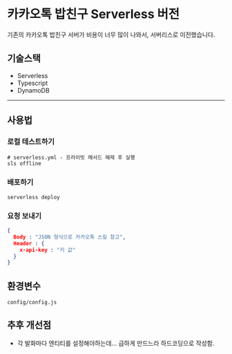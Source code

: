 
# 카카오톡 밥친구 Serverless 버전
기존의 카카오톡 밥친구 서버가 비용이 너무 많이 나와서, 서버리스로 이전했습니다.
## 기술스택
- Serverless
- Typescript
- DynamoDB
---
## 사용법
### 로컬 테스트하기
```
# serverless.yml - 프라이빗 메서드 해제 후 실행
sls offline
```
### 배포하기
```
serverless deploy
```
### 요청 보내기
```json
{
  Body : "JSON 형식으로 카카오톡 스킬 참고",
  Header : {
    x-api-key : "키 값"
  }
}
```
## 환경변수
```
config/config.js
```

## 추후 개선점
- 각 발화마다 엔티티를 설정해야하는데... 급하게 만드느라 하드코딩으로 작성함.
